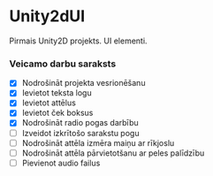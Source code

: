 # Unity2dUI
Pirmais Unity2D projekts. UI elementi.
### Veicamo darbu saraksts
- [x] Nodrošināt projekta vesrionēšanu
- [x] Ievietot teksta logu 
- [x] Ievietot attēlus
- [x] Ievietot ček boksus
- [x] Nodrošināt radio pogas darbību
- [ ] Izveidot izkrītošo sarakstu pogu
- [ ] Nodrošināt attēla izmēra maiņu ar rīkjoslu
- [ ] Nodrošināt attēla pārvietotšanu ar peles palīdzību
- [ ] Pievienot audio failus
